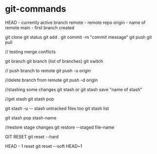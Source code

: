 # git-commands
HEAD - currently active branch
remote - remote repo
origin - name of remote
main - first branch created

git clone <repo-name>
git status
git add .
git commit -m "commit message" 
git push
git pull

// testing merge conflicts

git branch <branch-name>
git branch (list of branches)
git switch <Branch-name>

// push branch to remote
git push -u origin <branch-name>

//delete branch from remote
git push -d origin <branch-name>


//stashing some changes
git stash
or
git stash save "name of stash"

//get stash
git stash pop

git stash -u -- stash untracked files too
git stash list

git stash pop stash-name

//restore stage changes
git restore --staged file-name


GIT RESET
git reset --hard <commit-hash>

HEAD - 1 reset
git reset --soft HEAD~1

